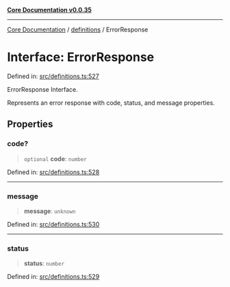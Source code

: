 [**Core Documentation v0.0.35**](../../README.md)

***

[Core Documentation](../../modules.md) / [definitions](../README.md) / ErrorResponse

# Interface: ErrorResponse

Defined in: [src/definitions.ts:527](https://github.com/stonemjs/core/blob/83759020101bdf94fc7c7a0d8609e63689d57c0f/src/definitions.ts#L527)

ErrorResponse Interface.

Represents an error response with code, status, and message properties.

## Properties

### code?

> `optional` **code**: `number`

Defined in: [src/definitions.ts:528](https://github.com/stonemjs/core/blob/83759020101bdf94fc7c7a0d8609e63689d57c0f/src/definitions.ts#L528)

***

### message

> **message**: `unknown`

Defined in: [src/definitions.ts:530](https://github.com/stonemjs/core/blob/83759020101bdf94fc7c7a0d8609e63689d57c0f/src/definitions.ts#L530)

***

### status

> **status**: `number`

Defined in: [src/definitions.ts:529](https://github.com/stonemjs/core/blob/83759020101bdf94fc7c7a0d8609e63689d57c0f/src/definitions.ts#L529)
